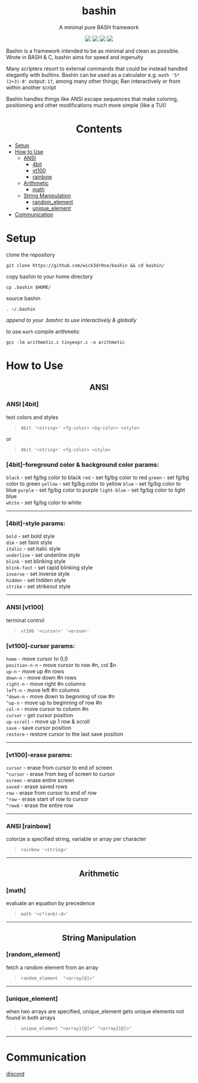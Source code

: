 <div align="center">
<h1>bashin</h1>
<p>A minimal pure BASH framework</p>

<img src="https://img.shields.io/badge/Shell_Script-121011?style=for-the-badge&logo=gnu-bash&logoColor=white"></img>
<img src="https://img.shields.io/badge/Made%20with-Bash-1f425f.svg"></img>
<img src=https://img.shields.io/badge/Maintained%3F-yes-green.svg></img>
<img src="https://badge-size.herokuapp.com/wick3dr0se/bashin/master/bashin"></img>
</div>

Bashin is a framework intended to be as minimal and clean as possible. Wrote in BASH & C, bashin aims for speed and ingenuity

Many scripters resort to external commands that could be instead handled elegantly with builtins. Bashin can be used as a calculator e.g. `math '5*(2+3)-8'` output: `17`, among many other things; Ran interactively or from within another script

Bashin handles things like ANSI escape sequences that make coloring, positioning and other modifications much more simple (like a TUI)

<div align="center"><h1>Contents</h1></div>

* [Setup](#setup)
* [How to Use](#how-to-use)
    * [ANSI](#ansi)
        * [4bit](#ansi-4bit)
        * [vt100](#ansi-vt100)
        * [rainbow](#ansi-rainbow)
    * [Arithmetic](#arithmetic)
        * [math](#math)
    * [String Manipulation](#string-manipulation)
        * [random_element](#random_element)
        * [unique_element](#unique_element)
* [Communication](#communication)

# Setup

clone the repository

`git clone https://github.com/wick3dr0se/bashin && cd bashin/`

copy bashin to your home directory

`cp .bashin $HOME/`

source bashin

`. ~/.bashin`

*append to your .bashrc to use interactively & globally*

to use `math` compile arithmetic

`gcc -lm arithmetic.c tinyexpr.c -o arithmetic`

# How to Use

<div align="center"><h2>ANSI</h2></div>

### ANSI [4bit]
text colors and styles
> `4bit '<string>' <fg-color> <bg-color> <style>`

or

> `4bit '<string>' <fg-color> <style>`

### [4bit]-foreground color & background color params:

`black` - set fg/bg color to black
`red` - set fg/bg color to red
`green` - set fg/bg color to green
`yellow` - set fg/bg.color to yellow
`blue` - set fg/bg color to blue
`purple` - set fg/bg color to purple 
`light-blue` - set fg/bg color to light blue  
`white` - set fg/bg color to white

---

### [4bit]-style params:

`bold` - set bold style  
`dim` - set faint style  
`italic` - set italic style  
`underline` - set underline style  
`blink` - set blinking style  
`blink-fast` - set rapid blinking style  
`inverse` - set inverse style  
`hidden` - set hidden style  
`strike` - set strikeout style  

---

### ANSI [vt100]
terminal control
> `vt100 '<cursor>' '<erase>'`

### [vt100]-cursor params:

`home` - move cursor to 0,0  
`position-n-n` - move cursor to row #n, col $n  
`up-n` - move up #n rows  
`down-n` - move down #n rows  
`right-n` - move right #n columns  
`left-n` - move left #n columns  
`^down-n` - move down to beginning of row #n  
`^up-n` - move up to beginning of row #n  
`col-n` - move cursor to column #n  
`cursor` - get cursor position  
`up-scroll` - move up 1 row & scroll  
`save` - save cursor position  
`restore` - restore cursor to the last save position

---

### [vt100]-erase params:

`cursor` - erase from cursor to end of screen  
`^cursor` - erase from beg of screen to cursor  
`screen` - erase entire screen  
`saved` - erase saved rows  
`row` - erase from cursor to end of row  
`^row` - erase start of row to cursor  
`^row$` - erase the entire row

---

### ANSI [rainbow]
colorize a specified string, variable or array per character
> `rainbow '<string>'`

---

<div align="center"><h2>Arithmetic</h2></div>

### [math]
evaluate an equation by precedence
> `math '<c*(a+b)-d>'`

---

<div align="center"><h2>String Manipulation</h2></div>

### [random_element]
fetch a random element from an array
> `random_element  "<array[@]>"`

---

### [unique_element]
when two arrays are specified, unique_element gets unique elements not found in both arrays
> `unique_element "<array1[@]>" "<array2[@]>"`

---

# Communication

[discord](https://discord.gg/TstuWvDzXr)
